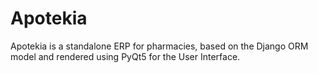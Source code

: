 # Apotekia

Apotekia is a standalone ERP for pharmacies, based on the Django ORM model and rendered using PyQt5 for the User Interface.
